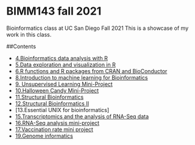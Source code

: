 # BIMM143 fall 2021
Bioinformatics class at UC San Diego Fall 2021
This is a showcase of my work in this class. 

##Contents
- [4.Bioinformatics data analysis with R](https://github.com/evelyn-michell/Bimm143/blob/main/BIMM%20143-%20class%2004/Class%204.R)
- [5.Data exploration and visualization in R](https://github.com/evelyn-michell/Bimm143/blob/main/Class%205/Class%205.R)
- [6.R functions and R packages from CRAN and BioConductor](https://github.com/evelyn-michell/Bimm143/blob/main/Class%206/Class%206%20Functions.Rmd)
- [8.Introduction to machine learning for Bioinformatics](https://github.com/evelyn-michell/Bimm143/blob/main/Class%2008/Class%2008.Rmd)
- [9. Unsupervised Learning Mini-Project](https://github.com/evelyn-michell/Bimm143/blob/main/Class%209%20Mini%20Project/Class%209.Rmd)
- [10.Halloween Candy Mini-Project](https://github.com/evelyn-michell/Bimm143/blob/main/Class%2010:%20Halloween%20Candy/Halloween%20Candy.Rmd)
- [11.Structural Bioinformatics](https://github.com/evelyn-michell/Bimm143/blob/main/Class%2011/Class%2011.Rmd)
- [12.Structural Bioinformatics II](https://github.com/evelyn-michell/Bimm143/blob/main/Class%2011/Class12.Rmd)
- [13.Essential UNIX for bioinformatics]
- [15.Transcriptomics and the analysis of RNA-Seq data](https://github.com/evelyn-michell/Bimm143/blob/main/Class15/Class15.Rmd)
- [16.RNA-Seq analysis mini-project](https://github.com/evelyn-michell/Bimm143/blob/main/Class16/Class16.Rmd)
- [17.Vaccination rate mini project](https://github.com/evelyn-michell/Bimm143/blob/main/Class17/Class17.Rmd)
- [19.Genome informatics](https://github.com/evelyn-michell/Bimm143/blob/main/Class19/Class19.Rmd)



